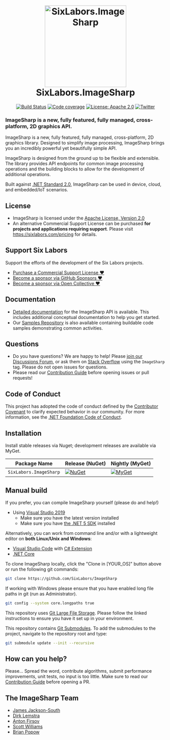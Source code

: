 <h1 align="center">

<img src="https://github.com/SixLabors/Branding/raw/master/icons/imagesharp/sixlabors.imagesharp.svg?sanitize=true" alt="SixLabors.ImageSharp" width="256"/>
<br/>
SixLabors.ImageSharp
</h1>

<div align="center">

[![Build Status](https://img.shields.io/github/workflow/status/SixLabors/ImageSharp/Build/main)](https://github.com/SixLabors/ImageSharp/actions)
[![Code coverage](https://codecov.io/gh/SixLabors/ImageSharp/branch/main/graph/badge.svg)](https://codecov.io/gh/SixLabors/ImageSharp)
[![License: Apache 2.0](https://img.shields.io/badge/license-Apache%202.0-blue.svg)](https://opensource.org/licenses/Apache-2.0)
[![Twitter](https://img.shields.io/twitter/url/http/shields.io.svg?style=flat&logo=twitter)](https://twitter.com/intent/tweet?hashtags=imagesharp,dotnet,oss&text=ImageSharp.+A+new+cross-platform+2D+graphics+API+in+C%23&url=https%3a%2f%2fgithub.com%2fSixLabors%2fImageSharp&via=sixlabors)

</div>

### **ImageSharp** is a new, fully featured, fully managed, cross-platform, 2D graphics API. 

ImageSharp is a new, fully featured, fully managed, cross-platform, 2D graphics library. Designed to simplify image processing, ImageSharp brings you an incredibly powerful yet beautifully simple API.

ImageSharp is designed from the ground up to be flexible and extensible. The library provides API endpoints for common image processing operations and the building blocks to allow for the development of additional operations.

Built against [.NET Standard 2.0](https://docs.microsoft.com/en-us/dotnet/standard/net-standard), ImageSharp can be used in device, cloud, and embedded/IoT scenarios.


## License
  
- ImageSharp is licensed under the [Apache License, Version 2.0](https://opensource.org/licenses/Apache-2.0)  
- An alternative Commercial Support License can be purchased **for projects and applications requiring support**.
Please visit https://sixlabors.com/pricing for details.

## Support Six Labors

Support the efforts of the development of the Six Labors projects. 
 - [Purchase a Commercial Support License :heart:](https://sixlabors.com/pricing/)
 - [Become a sponsor via GitHub Sponsors :heart:]( https://github.com/sponsors/SixLabors)
 - [Become a sponsor via Open Collective :heart:](https://opencollective.com/sixlabors)

## Documentation

- [Detailed documentation](https://sixlabors.github.io/docs/) for the ImageSharp API is available. This includes additional conceptual documentation to help you get started.
- Our [Samples Repository](https://github.com/SixLabors/Samples/tree/master/ImageSharp) is also available containing buildable code samples demonstrating common activities.

## Questions

- Do you have questions? We are happy to help! Please [join our Discussions Forum](https://github.com/SixLabors/ImageSharp/discussions/category_choices), or ask them on [Stack Overflow](https://stackoverflow.com) using the `ImageSharp` tag. Please do not open issues for questions.
- Please read our [Contribution Guide](https://github.com/SixLabors/ImageSharp/blob/master/.github/CONTRIBUTING.md) before opening issues or pull requests!

## Code of Conduct  
This project has adopted the code of conduct defined by the [Contributor Covenant](https://contributor-covenant.org/) to clarify expected behavior in our community.
For more information, see the [.NET Foundation Code of Conduct](https://dotnetfoundation.org/code-of-conduct).

## Installation 

Install stable releases via Nuget; development releases are available via MyGet.

| Package Name                   | Release (NuGet) | Nightly (MyGet) |
|--------------------------------|-----------------|-----------------|
| `SixLabors.ImageSharp`         | [![NuGet](https://img.shields.io/nuget/v/SixLabors.ImageSharp.svg)](https://www.nuget.org/packages/SixLabors.ImageSharp/) | [![MyGet](https://img.shields.io/myget/sixlabors/vpre/SixLabors.ImageSharp.svg)](https://www.myget.org/feed/sixlabors/package/nuget/SixLabors.ImageSharp) |

## Manual build

If you prefer, you can compile ImageSharp yourself (please do and help!)

- Using [Visual Studio 2019](https://visualstudio.microsoft.com/vs/)
  - Make sure you have the latest version installed
  - Make sure you have [the .NET 5 SDK](https://www.microsoft.com/net/core#windows) installed

Alternatively, you can work from command line and/or with a lightweight editor on **both Linux/Unix and Windows**:

- [Visual Studio Code](https://code.visualstudio.com/) with [C# Extension](https://marketplace.visualstudio.com/items?itemName=ms-vscode.csharp)
- [.NET Core](https://www.microsoft.com/net/core#linuxubuntu)

To clone ImageSharp locally, click the "Clone in [YOUR_OS]" button above or run the following git commands:

```bash
git clone https://github.com/SixLabors/ImageSharp
```

If working with Windows please ensure that you have enabled long file paths in git (run as Administrator).

```bash
git config --system core.longpaths true
```

This repository uses [Git Large File Storage](https://docs.github.com/en/github/managing-large-files/installing-git-large-file-storage). Please follow the linked instructions to ensure you have it set up in your environment.

This repository contains [Git Submodules](https://blog.github.com/2016-02-01-working-with-submodules/). To add the submodules to the project, navigate to the repository root and type:

``` bash
git submodule update --init --recursive
```

## How can you help?

Please... Spread the word, contribute algorithms, submit performance improvements, unit tests, no input is too little. Make sure to read our [Contribution Guide](https://github.com/SixLabors/ImageSharp/blob/main/.github/CONTRIBUTING.md) before opening a PR.

## The ImageSharp Team

- [James Jackson-South](https://github.com/jimbobsquarepants)
- [Dirk Lemstra](https://github.com/dlemstra)
- [Anton Firsov](https://github.com/antonfirsov)
- [Scott Williams](https://github.com/tocsoft)
- [Brian Popow](https://github.com/brianpopow)




